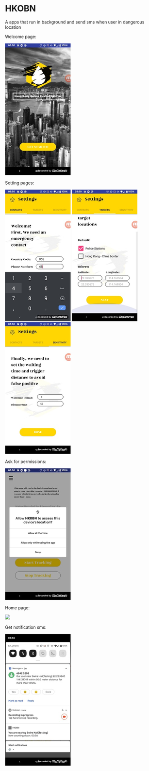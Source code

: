 # HKOBN
 A apps that run in background and send sms when user in dangerous location

Welcome page:

![](image/mobizen_20191228_035014_Moment.jpg)

Setting pages:

![](image/mobizen_20191228_035014_Moment2.jpg)
![](image/mobizen_20191228_035014_Moment3.jpg)
![](image/mobizen_20191228_035014_Moment4.jpg)

Ask for permissions:

![](image/mobizen_20191228_035014_Moment7.jpg)

Home page:

![](image/mobizen3_Moment5.jpg.jpg)

Get notification sms:

![](image/mobizen_20191228_035014_Moment6.jpg)
